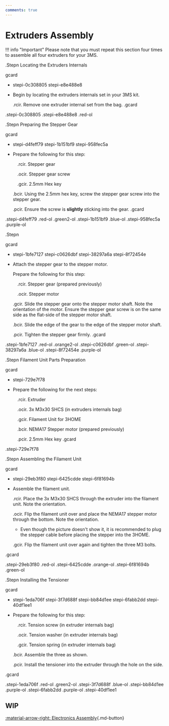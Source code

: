 ```yaml
---
comments: true
---
```


<link rel="stylesheet" href="../../../assets/css/kits.css">

# Extruders Assembly

!!! info "Important"
    Please note that you must repeat this section four times to assemble all four extruders for your 3MS.

.Stepn Locating the Extruders Internals

gcard
- stepi-0c308805
    stepi-e8e488e8

- Begin by locating the extruders internals set in your 3MS kit.
    
    .rcir. Remove one extruder internal set from the bag.
.gcard

.stepi-0c308805
.stepi-e8e488e8 .red-ol

.Stepn Preparing the Stepper Gear

gcard
- stepi-d4feff79
    stepi-1b151bf9
    stepi-958fec5a

- Prepare the following for this step:

    &emsp;.rcir. Stepper gear 
    
    &emsp;.ocir. Stepper gear screw

    &emsp;.gcir. 2.5mm Hex key

    .bcir. Using the 2.5mm hex key, screw the stepper gear screw into the stepper gear.

    .pcir. Ensure the screw is **slightly** sticking into the gear.
.gcard

.stepi-d4feff79 .red-ol .green2-ol
.stepi-1b151bf9 .blue-ol
.stepi-958fec5a .purple-ol

.Stepn

gcard
- stepi-1bfe7127
    stepi-c0626dbf
    stepi-38297a6a
    stepi-8f72454e

- Attach the stepper gear to the stepper motor.

    Prepare the following for this step:

    &emsp;.rcir. Stepper gear (prepared previously)

    &emsp;.ocir. Stepper motor

    .gcir. Slide the stepper gear onto the stepper motor shaft. Note the orientation of the motor. Ensure the stepper gear screw is on the same side as the flat-side of the stepper motor shaft.

    .bcir. Slide the edge of the gear to the edge of the stepper motor shaft.

    .pcir. Tighten the stepper gear firmly.
.gcard

.stepi-1bfe7127 .red-ol .orange2-ol
.stepi-c0626dbf .green-ol
.stepi-38297a6a .blue-ol
.stepi-8f72454e .purple-ol

.Stepn Filament Unit Parts Preparation

gcard
- stepi-729e7f78

- Prepare the following for the next steps:

    &emsp;.rcir. Extruder

    &emsp;.ocir. 3x M3x30 SHCS (in extruders internals bag)

    &emsp;.gcir. Filament Unit for 3HOME

    &emsp;.bcir. NEMA17 Stepper motor (prepared previously)

    &emsp;.pcir. 2.5mm Hex key
.gcard

.stepi-729e7f78

.Stepn Assembling the Filament Unit

gcard
- stepi-29eb3f80
    stepi-6425cdde
    stepi-6f81694b

- Assemble the filament unit.

    .rcir. Place the 3x M3x30 SHCS through the extruder into the filament unit. Note the orientation.

    .ocir. Flip the filament unit over and place the NEMA17 stepper motor through the bottom. Note the orientation.

    - Even though the picture doesn't show it, it is recommended to plug the stepper cable before placing the stepper into the 3HOME.

    .gcir. Flip the filament unit over again and tighten the three M3 bolts.

.gcard

.stepi-29eb3f80 .red-ol
.stepi-6425cdde .orange-ol
.stepi-6f81694b .green-ol

.Stepn Installing the Tensioner

gcard
- stepi-1eda706f
    stepi-3f7d688f
    stepi-bb84d1ee
    stepi-6fabb2dd
    stepi-40df1ee1

- Prepare the following for this step:

    &emsp;.rcir. Tension screw (in extruder internals bag)

    &emsp;.ocir. Tension washer (in extruder internals bag)

    &emsp;.gcir. Tension spring (in extruder internals bag)

    .bcir. Assemble the three as shown.

    .pcir. Install the tensioner into the extruder through the hole on the side.

.gcard

.stepi-1eda706f .red-ol .green2-ol
.stepi-3f7d688f .blue-ol
.stepi-bb84d1ee .purple-ol
.stepi-6fabb2dd .purple-ol
.stepi-40df1ee1

## WIP

[:material-arrow-right: Electronics Assembly](electronic-assembly.md){.md-button}